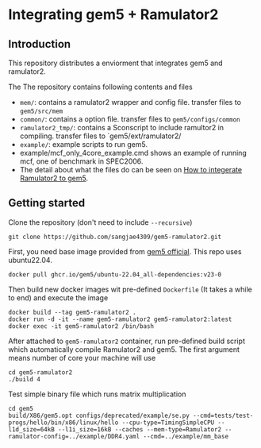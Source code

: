 # Integrating gem5 + Ramulator2

## Introduction
This repository distributes a enviorment that integrates gem5 and ramulator2.

The The repository contains following contents and files

- `mem/`: contains a ramulator2 wrapper and config file. transfer files to `gem5/src/mem`
- `common/`: contains a option file. transfer files to `gem5/configs/common`
- `ramulator2_tmp/`: contains a Sconscript to include ramultor2 in compiling. transfer files to `gem5/ext/ramulator2/
- `example/`: example scripts to run gem5.
- example/mcf_only_4core_example.cmd shows an example of running mcf, one of benchmark in SPEC2006.
- The detail about what the files do can be seen on [How to integerate Ramulator2 to gem5](https://sangjae4309.github.io/docs-gem5/external_simulator/ramulator2).

## Getting started
Clone the repository (don't need to include `--recursive`)
```
git clone https://github.com/sangjae4309/gem5-ramulator2.git
```

First, you need base image provided from [gem5 official](https://www.gem5.org/documentation/general_docs/building). This repo uses ubuntu22.04.
```
docker pull ghcr.io/gem5/ubuntu-22.04_all-dependencies:v23-0
```

Then build new docker images wit pre-defined `Dockerfile` (It takes a while to end) and execute the image
```
docker build --tag gem5-ramulator2 .
docker run -d -it --name gem5-ramulator2 gem5-ramulator2:latest
docker exec -it gem5-ramulator2 /bin/bash
```

After attached to `gem5-ramulator2` container, run pre-defined build script which automatically compile Ramulator2 and gem5. The first argument means number of core your machine will use
```
cd gem5-ramulator2
./build 4
```

Test simple binary file which runs matrix multiplication
```
cd gem5
build/X86/gem5.opt configs/deprecated/example/se.py --cmd=tests/test-progs/hello/bin/x86/linux/hello --cpu-type=TimingSimpleCPU --l1d_size=64kB --l1i_size=16kB --caches --mem-type=Ramulator2 --ramulator-config=../example/DDR4.yaml --cmd=../example/mm_base
```
